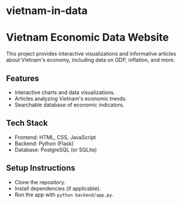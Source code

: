 # vietnam-in-data

# Vietnam Economic Data Website

This project provides interactive visualizations and informative articles about Vietnam's economy, including data on GDP, inflation, and more.

## Features
- Interactive charts and data visualizations.
- Articles analyzing Vietnam's economic trends.
- Searchable database of economic indicators.

## Tech Stack
- Frontend: HTML, CSS, JavaScript
- Backend: Python (Flask)
- Database: PostgreSQL (or SQLite)

## Setup Instructions
- Clone the repository.
- Install dependencies (if applicable).
- Run the app with `python backend/app.py`.
